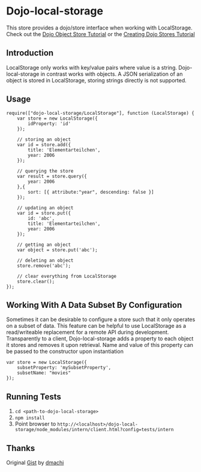 [originalCode]: https://gist.github.com/880822
[dmachiGithub]: https://github.com/dmachi
[dojoStoreTutorial]: http://dojotoolkit.org/documentation/tutorials/1.8/intro_dojo_store/
[creatingStoreTutorial]: http://dojotoolkit.org/documentation/tutorials/1.8/creating_stores/

# Dojo-local-storage

This store provides a dojo/store interface when working with LocalStorage. Check out the [Dojo Object Store Tutorial][dojoStoreTutorial] or the [Creating Dojo Stores Tutorial][creatingStoreTutorial]

## Introduction

LocalStorage only works with key/value pairs where value is a string. Dojo-local-storage in contrast works with objects. A JSON serialization of an object is stored in LocalStorage, storing strings directly is not supported.

## Usage

<!-- scribble-language-hint: language-javascript -->

    require(["dojo-local-storage/LocalStorage"], function (LocalStorage) {
        var store = new LocalStorage({
            idProperty: 'id'
        });
        
        // storing an object
        var id = store.add({
            title: 'Elementarteilchen',
            year: 2006
        });
        
        // querying the store
        var result = store.query({
            year: 2006
        },{
            sort: [{ attribute:"year", descending: false }]
        });
        
        // updating an object
        var id = store.put({
            id: 'abc',
            title: 'Elementarteilchen',
            year: 2006
        });
        
        // getting an object
        var object = store.put('abc');
        
        // deleting an object
        store.remove('abc');
        
        // clear everything from LocalStorage
        store.clear();
    });

## Working With A Data Subset By Configuration

Sometimes it can be desirable to configure a store such that it only operates on a subset of data. This feature can be helpful to use LocalStorage as a read/writeable replacement for a remote API during development. Transparently to a client, Dojo-local-storage adds a property to each object it stores and removes it upon retrieval. Name and value of this property can be passed to the constructor upon instantiation

    var store = new LocalStorage({
        subsetProperty: 'mySubsetProperty',
        subsetName: "movies"
    });

## Running Tests

1. `cd <path-to-dojo-local-storage>`
1. `npm install`
1. Point browser to `http://<localhost>/dojo-local-storage/node_modules/intern/client.html?config=tests/intern`

## Thanks

Original [Gist][originalCode] by [dmachi][dmachiGithub]